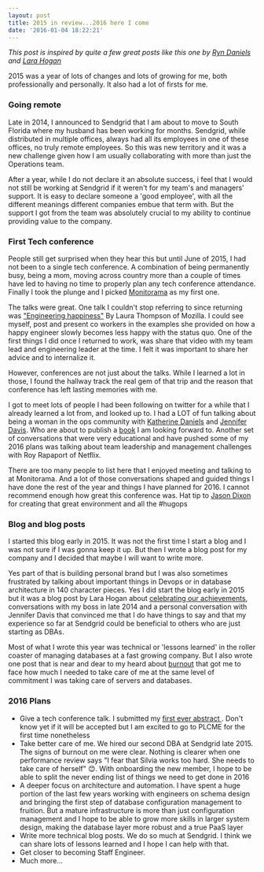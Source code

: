 ```yaml
---
layout: post
title: 2015 in review...2016 here I come
date: '2016-01-04 18:22:21'
---
```



_This post is inspired by quite a few great posts like this one by [Ryn Daniels](http://beero.ps/2016/01/01/on-to-2016/) and [Lara Hogan](http://larahogan.me/blog/2014-2015/)_

2015 was a year of lots of changes and lots of growing for me, both professionally and personally. It also had a lot of firsts for me.


### Going remote

Late in 2014, I announced to Sendgrid that I am about to move to South Florida where my husband has been working for months. Sendgrid, while distributed in multiple offices, always had all its employees in one of these offices, no truly remote employees. So this was new territory and it was a new challenge given how I am usually collaborating with more than just the Operations team.

After a year, while I do not declare it an absolute success, i feel that I would not still be working at Sendgrid if it weren't for my team's and managers' support. It is easy to declare someone a 'good employee', with all the different meanings different companies embue that term with. But the support I got from the team was absolutely crucial to my ability to continue providing value to the company.


### First Tech conference

People still get surprised when they hear this but until June of 2015, I had not been to a single tech conference. A combination of being permanently busy, being a mom, moving across country more than a couple of times
have led to having no time to properly plan any tech conference attendance. Finally I took the plunge and I picked [Monitorama](http://monitorama.com/) as my first one.

The talks were great. One talk I couldn't stop referring to since returning was ["Engineering happiness"](https://vimeo.com/131484322) By Laura Thompson of Mozilla. I could see myself, post and present co workers in the examples she provided on how a happy engineer slowly becomes less happy with the status quo. One of the first things I did once I returned to work, was share that video with my team lead and engineering leader at the time. I felt it was important to share her advice and to internalize it.


However, conferences are not just about the talks. While I learned a lot in those, I found the hallway track the real gem of that trip and the reason that conference has left lasting memories with me.

I got to meet lots of people I had been following on twitter for a while that I already learned a lot from, and looked up to. I had a LOT of fun talking about being a woman in the ops community with [Katherine Daniels](https://twitter.com/beerops) and [Jennifer Davis](https://twitter.com/sigje). Who are about to publish a [book](http://shop.oreilly.com/product/0636920039846.do) I am looking forward to. Another set of conversations that were very educational and have pushed some of my 2016 plans was talking about team leadership and management challenges with Roy Rapaport of Netflix.


There are too many people to list here that I enjoyed meeting and talking to at Monitorama. And a lot of those conversations shaped and guided things I have done the rest of the year and things I have planned for 2016. 
I cannot recommend enough how great this conference was. Hat tip to [Jason Dixon](https://twitter.com/obfuscurity) for creating that great environment and all the #hugops

### Blog and blog posts

I started this blog early in 2015. It was not the first time I start a blog and I was not sure if I was gonna keep it up. But then I wrote a blog post for my company and I decided that maybe I will want to write more. 

Yes part of that is building personal brand but I was also sometimes frustrated by talking about important things in Devops or in database architecture in 140 character pieces. Yes I did start the blog early in 2015 but it was a blog post by Lara Hogan about [celebrating our achievements](http://larahogan.me/blog/celebrate-achievements/), conversations with my boss in late 2014 and a personal conversation with Jennifer Davis that convinced me that I do have things to say and that my experience so far at Sendgrid could be beneficial to others who are just starting as DBAs. 

Most of what I wrote this year was technical or 'lessons learned' in the roller coaster of managing databases at a fast growing company. But I also wrote one post that is near and dear to my heard about [burnout](https://blog.dbsmasher.com/2015/07/29/on-burnout/) that got me to face how much I needed to take care of me at the same level of commitment I was taking care of servers and databases.

### 2016 Plans
* Give a tech conference talk. I submitted my [first ever abstract ](https://www.percona.com/live/data-performance-conference-2016/sessions/bringing-devops-dbas-chef). Don't know yet if it will be accepted but I am excited to go to PLCME for the first time nonetheless
* Take better care of me. We hired our second DBA at Sendgrid late 2015. The signs of burnout on me were clear. Nothing is clearer when one performance review says "I fear that Silvia works too hard. She needs to take care of herself" 😊. With onboarding the new member, I hope to be able to split the never ending list of things we need to get done in 2016
* A deeper focus on architecture and automation. I have spent a huge portion of the last few years working with engineers on schema design and bringing the first step of database configuration management to fruition. But a mature infrastructure is more than just configuration management and I hope to be able to grow more skills in larger system design, making the database layer more robust and a true PaaS layer
* Write more technical blog posts. We do so much at Sendgrid. I think we can share lots of lessons learned and I hope I can help with that.
* Get closer to becoming Staff Engineer. 
* Much more...